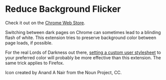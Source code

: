 # Reduce Background Flicker

Check it out on the [Chrome Web Store](https://goo.gl/HR5EhM).

Switching between dark pages on Chrome can sometimes lead to a blinding flash of white. This extension tries to preserve background color between page loads, if possible.

For the real Lords of Darkness out there, [setting a custom user stylesheet](https://code.google.com/p/chromium/issues/detail?id=1373#c261) to your preferred color will probably be more effective than this extension. The same trick applies to Firefox.

Icon created by Anand A Nair from the Noun Project, CC.
